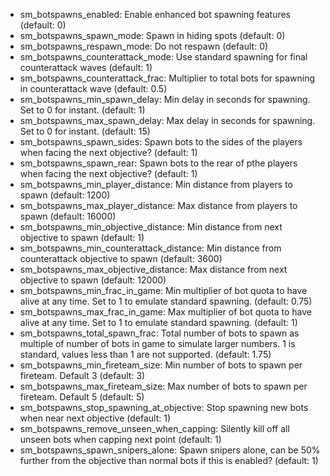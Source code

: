  * sm_botspawns_enabled: Enable enhanced bot spawning features (default: 0)
 * sm_botspawns_spawn_mode: Spawn in hiding spots  (default: 0)
 * sm_botspawns_respawn_mode: Do not respawn  (default: 0)
 * sm_botspawns_counterattack_mode: Use standard spawning for final counterattack waves  (default: 1)
 * sm_botspawns_counterattack_frac: Multiplier to total bots for spawning in counterattack wave (default: 0.5)
 * sm_botspawns_min_spawn_delay: Min delay in seconds for spawning. Set to 0 for instant. (default: 1)
 * sm_botspawns_max_spawn_delay: Max delay in seconds for spawning. Set to 0 for instant. (default: 15)
 * sm_botspawns_spawn_sides: Spawn bots to the sides of the players when facing the next objective? (default: 1)
 * sm_botspawns_spawn_rear: Spawn bots to the rear of pthe players when facing the next objective? (default: 1)
 * sm_botspawns_min_player_distance: Min distance from players to spawn (default: 1200)
 * sm_botspawns_max_player_distance: Max distance from players to spawn (default: 16000)
 * sm_botspawns_min_objective_distance: Min distance from next objective to spawn (default: 1)
 * sm_botspawns_min_counterattack_distance: Min distance from counterattack objective to spawn (default: 3600)
 * sm_botspawns_max_objective_distance: Max distance from next objective to spawn (default: 12000)
 * sm_botspawns_min_frac_in_game: Min multiplier of bot quota to have alive at any time. Set to 1 to emulate standard spawning. (default: 0.75)
 * sm_botspawns_max_frac_in_game: Max multiplier of bot quota to have alive at any time. Set to 1 to emulate standard spawning. (default: 1)
 * sm_botspawns_total_spawn_frac: Total number of bots to spawn as multiple of number of bots in game to simulate larger numbers. 1 is standard, values less than 1 are not supported. (default: 1.75)
 * sm_botspawns_min_fireteam_size: Min number of bots to spawn per fireteam. Default 3 (default: 3)
 * sm_botspawns_max_fireteam_size: Max number of bots to spawn per fireteam. Default 5 (default: 5)
 * sm_botspawns_stop_spawning_at_objective: Stop spawning new bots when near next objective  (default: 1)
 * sm_botspawns_remove_unseen_when_capping: Silently kill off all unseen bots when capping next point  (default: 1)
 * sm_botspawns_spawn_snipers_alone: Spawn snipers alone, can be 50% further from the objective than normal bots if this is enabled? (default: 1)
